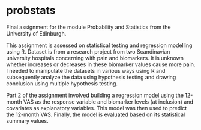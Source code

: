 # probstats

Final assignment for the module Probability and Statistics from the University of Edinburgh.

This assignment is assessed on statistical testing and regression modelling using R. Dataset is from a research project from two Scandinavian university hospitals concerning with pain and biomarkers. It is unknown whether increases or decreases in these biomarker values cause more pain. I needed to manipulate the datasets in various ways using R and subsequently analyze the data using hypothesis testing and drawing conclusion using multiple hypothesis testing.

Part 2 of the assignment involved building a regression model using the 12-month VAS as the response variable and biomarker levels (at inclusion) and covariates as explanatory variables. This model was then used to predict the 12-month VAS. Finally, the model is evaluated based on its statistical summary values.
 
